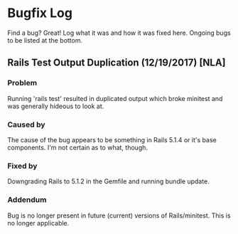 # Bugfix Log
Find a bug? Great! Log what it was and how it was fixed here. Ongoing bugs to be listed at the bottom.
## Rails Test Output Duplication (12/19/2017) [NLA]
### Problem
Running 'rails test' resulted in duplicated output which broke minitest and was generally hideous to look at.
### Caused by
The cause of the bug appears to be something in Rails 5.1.4 or it's base components. I'm not certain as to what, though.
### Fixed by
Downgrading Rails to 5.1.2 in the Gemfile and running bundle update.
### Addendum
Bug is no longer present in future (current) versions of Rails/minitest. This is no longer applicable.